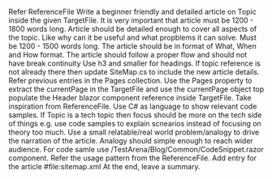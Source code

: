 Refer ReferenceFile
Write a beginner friendly and detailed article on Topic inside the given TargetFile. It is very important that article must be 1200 - 1800 words long.
Article should be detailed enough to cover all aspects of the topic. Like why can it be useful and what propblems it can solve. Must be 1200 - 1500 words long.
The article should be in format of What, When and How format.
The article should follow a proper flow and should not have break continuity
Use h3 and smaller for headings.
If topic reference is not already there then update SiteMap.cs to include the new article details. Refer previous entries in the Pages collection. Use the Pages property to extract the currentPage in the TargetFile and use the currentPage object top populate the Header blazor component reference inside TargetFile. Take inspiration from ReferenceFile.
Use C# as language to show relevant code samples.
If Topic is a tech topic then focus should be more on the tech side of things e.g. use code samples to explain scnearios instead of focusing on theory too much.
Use a small relatable/real world problem/analogy to drive the narration of the article.
Analogy should simple enough to reach wider audience.
For code samle use <Root>/TestArena/Blog/Common/CodeSnippet.razor component. Refer the usage pattern from the ReferenceFile.
Add entry for the article #file:sitemap.xml
At the end, leave a summary.